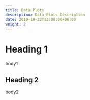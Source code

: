 ```yaml
---
title: Data Plots
description: Data Plots Description
date: 2019-10-22T12:00:00+06:00
weight: 2
---
```


# Heading 1

body1

## Heading 2

body2
